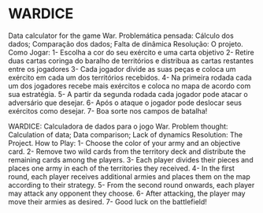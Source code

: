 # WARDICE
Data calculator for the game War.
Problemática pensada: Cálculo dos dados; Comparação dos dados; Falta de dinâmica
Resolução: O projeto.
Como Jogar: 
1- Escolha a cor do seu exército e uma carta objetivo
2- Retire duas cartas coringa do baralho de territórios e distribua as cartas restantes entre os jogadores
3- Cada jogador divide as suas peças e coloca um exército em cada um dos territórios recebidos.
4- Na primeira rodada cada um dos jogadores recebe mais exércitos e coloca no mapa de acordo com sua estratégia.
5- A partir da segunda rodada cada jogador pode atacar o adversário que desejar.
6- Após o ataque o jogador pode deslocar seus exércitos como desejar.
7- Boa sorte nos campos de batalha!

WARDICE: Calculadora de dados para o jogo War.
Problem thought: Calculation of data; Data comparison; Lack of dynamics
Resolution: The Project.
How to Play:
1- Choose the color of your army and an objective card.
2- Remove two wild cards from the territory deck and distribute the remaining cards among the players.
3- Each player divides their pieces and places one army in each of the territories they received.
4- In the first round, each player receives additional armies and places them on the map according to their strategy.
5- From the second round onwards, each player may attack any opponent they choose.
6- After attacking, the player may move their armies as desired.
7- Good luck on the battlefield!
